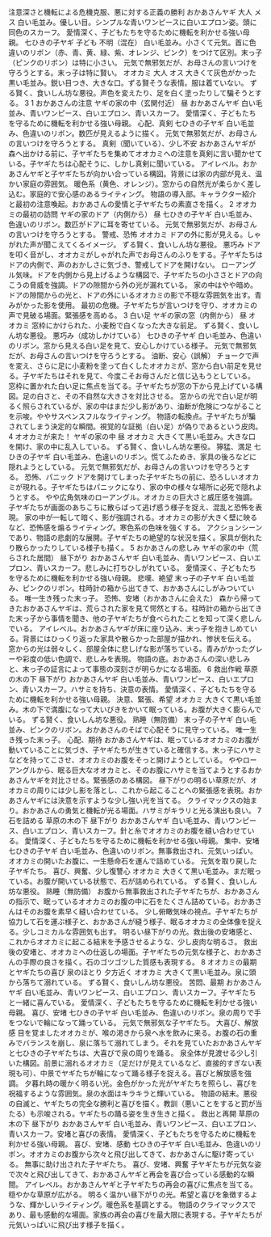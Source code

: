 <plan>
<theme>注意深さと機転による危機克服、悪に対する正義の勝利</theme>
<style>温かみのある手描き風。子供が親しみやすい、少しデフォルメされたキャラクターデザイン。背景は素朴なヨーロッパの田舎風。</style>
<characters>
<chara>
<chara-name>おかあさんヤギ</chara-name>
<chara-age>大人</chara-age>
<chara-sex>メス</chara-sex>
<chara-appearance>白い毛並み。優しい目。シンプルな青いワンピースに白いエプロン姿。頭に同色のスカーフ。</chara-appearance>
<chara-description>愛情深く、子どもたちを守るために機転を利かせる強い母親。</chara-description>
</chara>
<chara>
<chara-name>七ひきの子ヤギ</chara-name>
<chara-age>子ども</chara-age>
<chara-sex>不明（混在）</chara-sex>
<chara-appearance>白い毛並み。小さくて元気。首に色違いのリボン（赤、青、黄、緑、紫、オレンジ、ピンク）をつけて区別。末っ子（ピンクのリボン）は特に小さい。</chara-appearance>
<chara-description>元気で無邪気だが、お母さんの言いつけを守ろうとする。末っ子は特に賢い。</chara-description>
</chara>
<chara>
<chara-name>オオカミ</chara-name>
<chara-age>大人</chara-age>
<chara-sex>オス</chara-sex>
<chara-appearance>大きくて灰色がかった黒い毛並み。鋭い目つき、大きな口。ずる賢そうな表情。服は着ていない。</chara-appearance>
<chara-description>ずる賢く、食いしん坊な悪役。声色を変えたり、足を白く塗ったりして騙そうとする。</chara-description>
</chara>
</characters>
<character-count>3</character-count>
<scenes>
<scene>
<scene-index>1</scene-index>
<scene-title>おかあさんの注意</scene-title>
<scene-location>ヤギの家の中（玄関付近）</scene-location>
<scene-time>昼</scene-time>
<scene-characters>
<scene-chara>
<scene-chara-name>おかあさんヤギ</scene-chara-name>
<scene-chara-appearance>白い毛並み、青いワンピース、白いエプロン、青いスカーフ。</scene-chara-appearance>
<scene-chara-description>愛情深く、子どもたちを守るために機転を利かせる強い母親。</scene-chara-description>
<scene-chara-emotion>心配、真剣</scene-chara-emotion>
</scene-chara>
<scene-chara>
<scene-chara-name>七ひきの子ヤギ</scene-chara-name>
<scene-chara-appearance>白い毛並み、色違いのリボン。数匹が見えるように描く。</scene-chara-appearance>
<scene-chara-description>元気で無邪気だが、お母さんの言いつけを守ろうとする。</scene-chara-description>
<scene-chara-emotion>真剣（聞いている）、少し不安</scene-chara-emotion>
</scene-chara>
</scene-characters>
<scene-situation>おかあさんヤギが森へ出かける前に、子ヤギたちを集めてオオカミへの注意を真剣に言い聞かせている。子ヤギたちは心配そうに、しかし真剣に聞いている。</scene-situation>
<scene-camera>アイレベル。おかあさんヤギと子ヤギたちが向かい合っている構図。背景には家の内部が見え、温かい家庭の雰囲気。</scene-camera>
<scene-color-lighting>暖色系（黄色、オレンジ）。窓からの自然光が柔らかく差し込む。家庭的で安心感のあるライティング。</scene-color-lighting>
<scene-notes>物語の導入部。キャラクター紹介と最初の注意喚起。おかあさんの愛情と子ヤギたちの素直さを描く。</scene-notes>
</scene>
<scene>
<scene-index>2</scene-index>
<scene-title>オオカミの最初の訪問</scene-title>
<scene-location>ヤギの家のドア（内側から）</scene-location>
<scene-time>昼</scene-time>
<scene-characters>
<scene-chara>
<scene-chara-name>七ひきの子ヤギ</scene-chara-name>
<scene-chara-appearance>白い毛並み、色違いのリボン。数匹がドアに耳を寄せている。</scene-chara-appearance>
<scene-chara-description>元気で無邪気だが、お母さんの言いつけを守ろうとする。</scene-chara-description>
<scene-chara-emotion>警戒、恐怖</scene-chara-emotion>
</scene-chara>
<scene-chara>
<scene-chara-name>オオカミ</scene-chara-name>
<scene-chara-appearance>ドアの外に影が見える。しゃがれた声が聞こえてくるイメージ。</scene-chara-appearance>
<scene-chara-description>ずる賢く、食いしん坊な悪役。</scene-chara-description>
<scene-chara-emotion>悪巧み</scene-chara-emotion>
</scene-chara>
</scene-characters>
<scene-situation>ドアを叩く音がし、オオカミがしゃがれた声でお母さんのふりをする。子ヤギたちはドアの内側で、声のおかしさに気づき、警戒してドアを開けない。</scene-situation>
<scene-camera>ローアングル気味。ドアを内側から見上げるような構図で、子ヤギたちの小ささとドアの向こうの脅威を強調。ドアの隙間から外の光が漏れている。</scene-camera>
<scene-color-lighting>家の中はやや暗め。ドアの隙間からの光と、ドアの外にいるオオカミの影で不穏な雰囲気を出す。青みがかった影を使用。</scene-color-lighting>
<scene-notes>最初の危機。子ヤギたちが言いつけを守り、オオカミの声で見破る場面。緊張感を高める。</scene-notes>
</scene>
<scene>
<scene-index>3</scene-index>
<scene-title>白い足</scene-title>
<scene-location>ヤギの家の窓（内側から）</scene-location>
<scene-time>昼</scene-time>
<scene-characters>
<scene-chara>
<scene-chara-name>オオカミ</scene-chara-name>
<scene-chara-appearance>窓枠にかけられた、小麦粉で白くなった大きな前足。</scene-chara-appearance>
<scene-chara-description>ずる賢く、食いしん坊な悪役。</scene-chara-description>
<scene-chara-emotion>悪巧み（成功しかけている）</scene-chara-emotion>
</scene-chara>
<scene-chara>
<scene-chara-name>七ひきの子ヤギ</scene-chara-name>
<scene-chara-appearance>白い毛並み、色違いのリボン。窓から見える白い足を見て、安心しかけている様子。</scene-chara-appearance>
<scene-chara-description>元気で無邪気だが、お母さんの言いつけを守ろうとする。</scene-chara-description>
<scene-chara-emotion>油断、安心（誤解）</scene-chara-emotion>
</scene-chara>
</scene-characters>
<scene-situation>チョークで声を変え、さらに足に小麦粉を塗って白くしたオオカミが、窓から白い前足を見せる。子ヤギたちはそれを見て、今度こそお母さんだと信じ込もうとしている。</scene-situation>
<scene-camera>窓枠に置かれた白い足に焦点を当てる。子ヤギたちが窓の下から見上げている構図。足の白さと、その不自然な大きさを対比させる。</scene-camera>
<scene-color-lighting>窓からの光で白い足が明るく照らされているが、家の中はまだ少し影があり、油断が危険につながることを示唆。ややサスペンスフルなライティング。</scene-color-lighting>
<scene-notes>物語の転換点。子ヤギたちが騙されてしまう決定的な瞬間。視覚的な証拠（白い足）が偽りであるという皮肉。</scene-notes>
</scene>
<scene>
<scene-index>4</scene-index>
<scene-title>オオカミが来た！</scene-title>
<scene-location>ヤギの家の中</scene-location>
<scene-time>昼</scene-time>
<scene-characters>
<scene-chara>
<scene-chara-name>オオカミ</scene-chara-name>
<scene-chara-appearance>大きくて黒い毛並み。大きな口を開け、家の中に乱入している。</scene-chara-appearance>
<scene-chara-description>ずる賢く、食いしん坊な悪役。</scene-chara-description>
<scene-chara-emotion>獰猛、満足</scene-chara-emotion>
</scene-chara>
<scene-chara>
<scene-chara-name>七ひきの子ヤギ</scene-chara-name>
<scene-chara-appearance>白い毛並み、色違いのリボン。慌てふためき、家具の後ろなどに隠れようとしている。</scene-chara-appearance>
<scene-chara-description>元気で無邪気だが、お母さんの言いつけを守ろうとする。</scene-chara-description>
<scene-chara-emotion>恐怖、パニック</scene-chara-emotion>
</scene-chara>
</scene-characters>
<scene-situation>ドアを開けてしまった子ヤギたちの前に、恐ろしいオオカミが現れる。子ヤギたちはパニックになり、家の中の様々な場所に必死で隠れようとする。</scene-situation>
<scene-camera>やや広角気味のローアングル。オオカミの巨大さと威圧感を強調。子ヤギたちが画面のあちこちに散らばって逃げ惑う様子を捉え、混乱と恐怖を表現。</scene-camera>
<scene-color-lighting>家の中が一転して暗く、影が強調される。オオカミの影が大きく壁に映るなど、恐怖感を煽るライティング。寒色系の色味を強くする。</scene-color-lighting>
<scene-notes>アクションシーンであり、物語の悲劇的な展開。子ヤギたちの絶望的な状況を描く。家具が倒れたり散らかったりしている様子も描く。</scene-notes>
</scene>
<scene>
<scene-index>5</scene-index>
<scene-title>おかあさんの悲しみ</scene-title>
<scene-location>ヤギの家の中（荒らされた居間）</scene-location>
<scene-time>昼下がり</scene-time>
<scene-characters>
<scene-chara>
<scene-chara-name>おかあさんヤギ</scene-chara-name>
<scene-chara-appearance>白い毛並み、青いワンピース、白いエプロン、青いスカーフ。悲しみに打ちひしがれている。</scene-chara-appearance>
<scene-chara-description>愛情深く、子どもたちを守るために機転を利かせる強い母親。</scene-chara-description>
<scene-chara-emotion>悲嘆、絶望</scene-chara-emotion>
</scene-chara>
<scene-chara>
<scene-chara-name>末っ子の子ヤギ</scene-chara-name>
<scene-chara-appearance>白い毛並み、ピンクのリボン。柱時計の箱から出てきて、おかあさんにしがみついている。</scene-chara-appearance>
<scene-chara-description>唯一生き残った末っ子。</scene-chara-description>
<scene-chara-emotion>恐怖、安堵（おかあさんに会えた）</scene-chara-emotion>
</scene-chara>
</scene-characters>
<scene-situation>森から帰ってきたおかあさんヤギは、荒らされた家を見て愕然とする。柱時計の箱から出てきた末っ子から事情を聞き、他の子ヤギたちが食べられたことを知って深く悲しんでいる。</scene-situation>
<scene-camera>アイレベル。おかあさんヤギが床に座り込み、末っ子を抱きしめている。背景にはひっくり返った家具や散らかった部屋が描かれ、惨状を伝える。</scene-camera>
<scene-color-lighting>窓からの光は弱々しく、部屋全体に悲しげな影が落ちている。青みがかったグレーや彩度の低い色調で、悲しみを表現。</scene-color-lighting>
<scene-notes>物語の底。おかあさんの深い悲しみと、末っ子の証言によって事態の深刻さが明らかになる場面。</scene-notes>
</scene>
<scene>
<scene-index>6</scene-index>
<scene-title>救出作戦</scene-title>
<scene-location>草原の木の下</scene-location>
<scene-time>昼下がり</scene-time>
<scene-characters>
<scene-chara>
<scene-chara-name>おかあさんヤギ</scene-chara-name>
<scene-chara-appearance>白い毛並み、青いワンピース、白いエプロン、青いスカーフ。ハサミを持ち、決意の表情。</scene-chara-appearance>
<scene-chara-description>愛情深く、子どもたちを守るために機転を利かせる強い母親。</scene-chara-description>
<scene-chara-emotion>決意、緊張、希望</scene-chara-emotion>
</scene-chara>
<scene-chara>
<scene-chara-name>オオカミ</scene-chara-name>
<scene-chara-appearance>大きくて黒い毛並み。木の下で満腹になって大いびきをかいて眠っている。お腹が大きく膨らんでいる。</scene-chara-appearance>
<scene-chara-description>ずる賢く、食いしん坊な悪役。</scene-chara-description>
<scene-chara-emotion>熟睡（無防備）</scene-chara-emotion>
</scene-chara>
<scene-chara>
<scene-chara-name>末っ子の子ヤギ</scene-chara-name>
<scene-chara-appearance>白い毛並み、ピンクのリボン。おかあさんのそばで心配そうに見守っている。</scene-chara-appearance>
<scene-chara-description>唯一生き残った末っ子。</scene-chara-description>
<scene-chara-emotion>心配、期待</scene-chara-emotion>
</scene-chara>
</scene-characters>
<scene-situation>おかあさんヤギは、眠っているオオカミのお腹が動いていることに気づき、子ヤギたちが生きていると確信する。末っ子にハサミなどを持ってこさせ、オオカミのお腹をそっと開けようとしている。</scene-situation>
<scene-camera>ややローアングルから、眠る巨大なオオカミと、そのお腹にハサミを当てようとするおかあさんヤギを対比させる。緊張感のある構図。</scene-camera>
<scene-color-lighting>昼下がりの明るい草原だが、オオカミの周りには少し影を落とし、これから起こることへの緊張感を表現。おかあさんヤギには決意を示すような少し強い光を当てる。</scene-color-lighting>
<scene-notes>クライマックスの始まり。おかあさんの勇気と機転が光る場面。ハサミがキラリと光る演出も良い。</scene-notes>
</scene>
<scene>
<scene-index>7</scene-index>
<scene-title>石を詰める</scene-title>
<scene-location>草原の木の下</scene-location>
<scene-time>昼下がり</scene-time>
<scene-characters>
<scene-chara>
<scene-chara-name>おかあさんヤギ</scene-chara-name>
<scene-chara-appearance>白い毛並み、青いワンピース、白いエプロン、青いスカーフ。針と糸でオオカミのお腹を縫い合わせている。</scene-chara-appearance>
<scene-chara-description>愛情深く、子どもたちを守るために機転を利かせる強い母親。</scene-chara-description>
<scene-chara-emotion>集中、安堵</scene-chara-emotion>
</scene-chara>
<scene-chara>
<scene-chara-name>七ひきの子ヤギ</scene-chara-name>
<scene-chara-appearance>白い毛並み、色違いのリボン。無事救出され、元気いっぱい。オオカミの開いたお腹に、一生懸命石を運んで詰めている。</scene-chara-appearance>
<scene-chara-description>元気を取り戻した子ヤギたち。</scene-chara-description>
<scene-chara-emotion>喜び、興奮、少し復讐心</scene-chara-emotion>
</scene-chara>
<scene-chara>
<scene-chara-name>オオカミ</scene-chara-name>
<scene-chara-appearance>大きくて黒い毛並み。まだ眠っている。お腹が開いている状態で、石が詰められている。</scene-chara-appearance>
<scene-chara-description>ずる賢く、食いしん坊な悪役。</scene-chara-description>
<scene-chara-emotion>熟睡（無防備）</scene-chara-emotion>
</scene-chara>
</scene-characters>
<scene-situation>お腹から無事救出された子ヤギたちが、おかあさんの指示で、眠っているオオカミのお腹の中に石をたくさん詰めている。おかあさんはそのお腹を素早く縫い合わせている。</scene-situation>
<scene-camera>少し俯瞰気味の視点。子ヤギたちが協力して石を運ぶ様子と、おかあさんが縫う様子、眠るオオカミの全体像を捉える。少しコミカルな雰囲気も出す。</scene-camera>
<scene-color-lighting>明るい昼下がりの光。救出後の安堵感と、これからオオカミに起こる結末を予感させるような、少し皮肉な明るさ。</scene-color-lighting>
<scene-notes>救出後の安堵と、オオカミへの仕返しの場面。子ヤギたちの元気な様子と、おかあさんの手際の良さを描く。石のゴツゴツした質感も表現する。</scene-notes>
</scene>
<scene>
<scene-index>8</scene-index>
<scene-title>オオカミの最期とヤギたちの喜び</scene-title>
<scene-location>泉のほとり</scene-location>
<scene-time>夕方近く</scene-time>
<scene-characters>
<scene-chara>
<scene-chara-name>オオカミ</scene-chara-name>
<scene-chara-appearance>大きくて黒い毛並み。泉に頭から落ちて溺れている。</scene-chara-appearance>
<scene-chara-description>ずる賢く、食いしん坊な悪役。</scene-chara-description>
<scene-chara-emotion>苦悶、最期</scene-chara-emotion>
</scene-chara>
<scene-chara>
<scene-chara-name>おかあさんヤギ</scene-chara-name>
<scene-chara-appearance>白い毛並み、青いワンピース、白いエプロン、青いスカーフ。子ヤギたちと一緒に喜んでいる。</scene-chara-appearance>
<scene-chara-description>愛情深く、子どもたちを守るために機転を利かせる強い母親。</scene-chara-description>
<scene-chara-emotion>喜び、安堵</scene-chara-emotion>
</scene-chara>
<scene-chara>
<scene-chara-name>七ひきの子ヤギ</scene-chara-name>
<scene-chara-appearance>白い毛並み、色違いのリボン。泉の周りで手をつないで輪になって踊っている。</scene-chara-appearance>
<scene-chara-description>元気で無邪気な子ヤギたち。</scene-chara-description>
<scene-chara-emotion>大喜び、解放感</scene-chara-emotion>
</scene-chara>
</scene-characters>
<scene-situation>目を覚ましたオオカミが、喉の渇きから泉へ水を飲みに来る。お腹の石の重みでバランスを崩し、泉に落ちて溺れてしまう。それを見ていたおかあさんヤギと七ひきの子ヤギたちは、大喜びで泉の周りを踊る。</scene-situation>
<scene-camera>泉全体が見渡せる少し引いた構図。前景に溺れるオオカミ（足だけが見えているなど、直接的すぎない表現も可）、中景でヤギたちが輪になって踊る様子を捉える。喜びと解放感を強調。</scene-camera>
<scene-color-lighting>夕暮れ時の暖かく明るい光。金色がかった光がヤギたちを照らし、喜びを祝福するような雰囲気。泉の水面はキラキラと輝いている。</scene-color-lighting>
<scene-notes>物語の結末。悪役の自滅と、ヤギたちの完全な勝利と喜びを描く。教訓（悪いことをすると罰が当たる）も示唆される。ヤギたちの踊る姿を生き生きと描く。</scene-notes>
</scene>
</scenes>
<key-visual>
<key-visual-title>救出と再開</key-visual-title>
<key-visual-location>草原の木の下</key-visual-location>
<key-visual-time>昼下がり</key-visual-time>
<key-visual-characters>
<key-visual-chara>
<key-visual-chara-name>おかあさんヤギ</key-visual-chara-name>
<key-visual-chara-appearance>白い毛並み、青いワンピース、白いエプロン、青いスカーフ。安堵と喜びの表情。</key-visual-chara-appearance>
<key-visual-chara-description>愛情深く、子どもたちを守るために機転を利かせる強い母親。</key-visual-chara-description>
<key-visual-chara-emotion>喜び、安堵、感動</key-visual-chara-emotion>
</key-visual-chara>
<key-visual-chara>
<key-visual-chara-name>七ひきの子ヤギ</key-visual-chara-name>
<key-visual-chara-appearance>白い毛並み、色違いのリボン。オオカミのお腹から次々と飛び出してきて、おかあさんに駆け寄っている。</key-visual-chara-appearance>
<key-visual-chara-description>無事に助け出された子ヤギたち。</key-visual-chara-description>
<key-visual-chara-emotion>喜び、安堵、興奮</key-visual-chara-emotion>
</key-visual-chara>
</key-visual-characters>
<key-visual-situation>子ヤギたちが元気な姿で次々と飛び出してきて、おかあさんヤギと再会を喜び合っている感動的な瞬間。</key-visual-situation>
<key-visual-camera>アイレベル。おかあさんヤギと子ヤギたちの再会の喜びに焦点を当てる。穏やかな草原が広がる。</key-visual-camera>
<key-visual-color-lighting>明るく温かい昼下がりの光。希望と喜びを象徴するような、輝かしいライティング。暖色系を基調とする。</key-visual-color-lighting>
<key-visual-notes>物語のクライマックスであり、最も感動的な場面。家族の再会の喜びを最大限に表現する。子ヤギたちが元気いっぱいに飛び出す様子を描く。</key-visual-notes>
</key-visual>
</plan>

